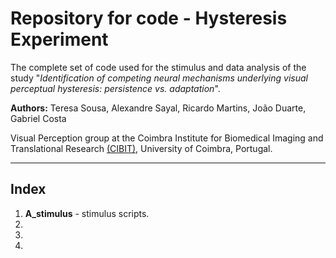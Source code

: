# Repository for code - Hysteresis Experiment
The complete set of code used for the stimulus and data analysis of the study "*Identification of competing neural mechanisms underlying visual perceptual hysteresis: persistence vs. adaptation*".

**Authors:** Teresa Sousa, Alexandre Sayal, Ricardo Martins, João Duarte, Gabriel Costa

Visual Perception group at the Coimbra Institute for Biomedical Imaging and Translational Research [(CIBIT)](https://www.uc.pt/en/uid/cibit), University of Coimbra, Portugal.

---

## Index
1. **A_stimulus** - stimulus scripts.
2. 
3. 
4.

